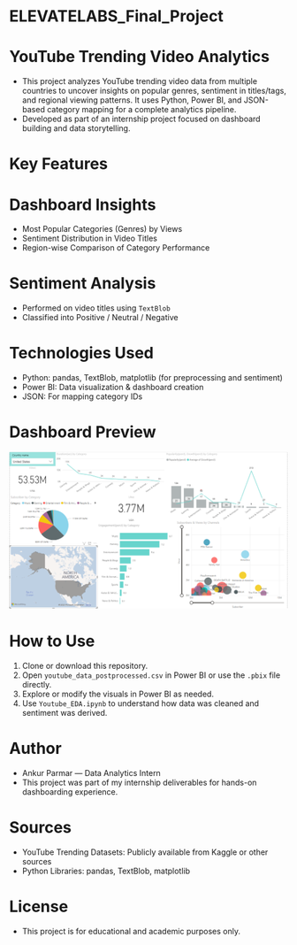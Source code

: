 # ELEVATELABS_Final_Project

# YouTube Trending Video Analytics
- This project analyzes YouTube trending video data from multiple countries to uncover insights on popular genres, sentiment in titles/tags, and regional viewing patterns. It uses Python, Power BI, and JSON-based category mapping for a complete analytics pipeline.
- Developed as part of an internship project focused on dashboard building and data storytelling.

# Key Features
# Dashboard Insights
- Most Popular Categories (Genres) by Views
- Sentiment Distribution in Video Titles
- Region-wise Comparison of Category Performance

# Sentiment Analysis
- Performed on video titles using `TextBlob`
- Classified into Positive / Neutral / Negative

# Technologies Used
- Python: pandas, TextBlob, matplotlib (for preprocessing and sentiment)
- Power BI: Data visualization & dashboard creation
- JSON: For mapping category IDs

# Dashboard Preview
![Dashboard Screenshot](Dashboard_snippet.png)

# How to Use
1. Clone or download this repository.
2. Open `youtube_data_postprocessed.csv` in Power BI or use the `.pbix` file directly.
3. Explore or modify the visuals in Power BI as needed.
4. Use `Youtube_EDA.ipynb` to understand how data was cleaned and sentiment was derived.

# Author
- Ankur Parmar — Data Analytics Intern  
- This project was part of my internship deliverables for hands-on dashboarding experience.

# Sources
- YouTube Trending Datasets: Publicly available from Kaggle or other sources
- Python Libraries: pandas, TextBlob, matplotlib

# License
- This project is for educational and academic purposes only.
